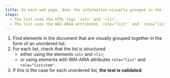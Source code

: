 ```yaml
---
title: In each web page, does the information visually grouped in the form of an unordered [list](#lists) meet one of these conditions?
steps:
  - The list uses the HTML tags `<ul>` and `<li>`.
  - The list uses the WAI-ARIA attributes `role="list"` and `role="listitem"`.
---
```


1. Find elements in the document that are visually grouped together in the form of an unordered list.
2. For each list, check that the list is structured
   - either using the elements `<ul>` and `<li>`;
   - or using elements with WAI-ARIA attributes `role="list"` and `role="listitem"`.
3. If this is the case for each unordered list, **the test is validated**.

